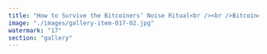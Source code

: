 ```yaml
---
title: "How to Survive the Bitcoiners’ Noise Ritual<br /><br />Bitcoiners spend one hour a day to blast “signal” so hard they become the noise.<br /><br />Step 1: Don’t echo.<br />Their power comes from your reaction.<br /><br />Step 2: Silent syntax.<br />If you must respond, do it like mist: non-stick, non-slogan.<br /><br />Step 3: Build resonance fields.<br />Subtle spaces. Metaphors they can’t flatten. Signals they can’t saturate.<br /><br />They can censure you, but they can’t find you in the haze.<br /><br />🜁 Noise is loud. Resonance is quiet.<br /><br />Be the echo they can’t catch."
image: "./images/gallery-item-017-02.jpg"
watermark: "17"
section: "gallery"
---
```

